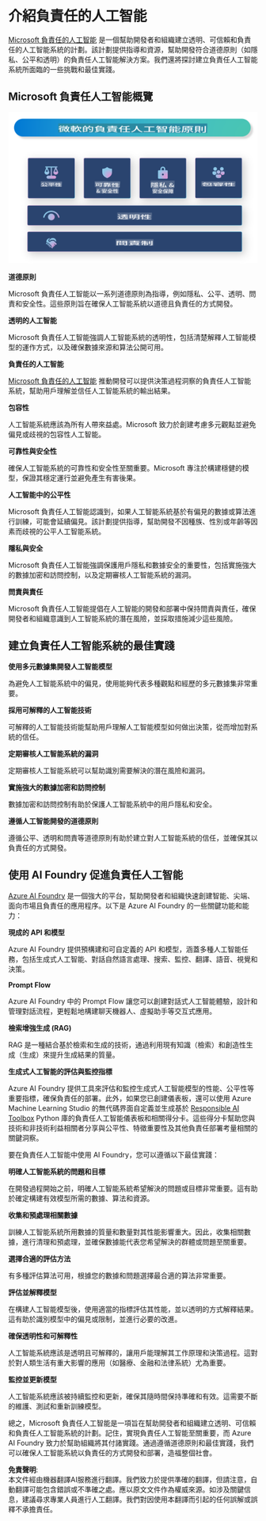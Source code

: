 # **介紹負責任的人工智能**

[Microsoft 負責任的人工智能](https://www.microsoft.com/ai/responsible-ai?WT.mc_id=aiml-138114-kinfeylo) 是一個幫助開發者和組織建立透明、可信賴和負責任的人工智能系統的計劃。該計劃提供指導和資源，幫助開發符合道德原則（如隱私、公平和透明）的負責任人工智能解決方案。我們還將探討建立負責任人工智能系統所面臨的一些挑戰和最佳實踐。

## Microsoft 負責任人工智能概覽

![RAIPrinciples](../../../../../translated_images/RAIPrinciples.e40f2a169a854832e885ce2659f3a913cfb393fa59b595ed57cfae9119694eb7.hk.png)

**道德原則**

Microsoft 負責任人工智能以一系列道德原則為指導，例如隱私、公平、透明、問責和安全性。這些原則旨在確保人工智能系統以道德且負責任的方式開發。

**透明的人工智能**

Microsoft 負責任人工智能強調人工智能系統的透明性，包括清楚解釋人工智能模型的運作方式，以及確保數據來源和算法公開可用。

**負責任的人工智能**

[Microsoft 負責任的人工智能](https://www.microsoft.com/ai/responsible-ai?WT.mc_id=aiml-138114-kinfeylo) 推動開發可以提供決策過程洞察的負責任人工智能系統，幫助用戶理解並信任人工智能系統的輸出結果。

**包容性**

人工智能系統應該為所有人帶來益處。Microsoft 致力於創建考慮多元觀點並避免偏見或歧視的包容性人工智能。

**可靠性與安全性**

確保人工智能系統的可靠性和安全性至關重要。Microsoft 專注於構建穩健的模型，保證其穩定運行並避免產生有害後果。

**人工智能中的公平性**

Microsoft 負責任人工智能認識到，如果人工智能系統基於有偏見的數據或算法進行訓練，可能會延續偏見。該計劃提供指導，幫助開發不因種族、性別或年齡等因素而歧視的公平人工智能系統。

**隱私與安全**

Microsoft 負責任人工智能強調保護用戶隱私和數據安全的重要性，包括實施強大的數據加密和訪問控制，以及定期審核人工智能系統的漏洞。

**問責與責任**

Microsoft 負責任人工智能提倡在人工智能的開發和部署中保持問責與責任，確保開發者和組織意識到人工智能系統的潛在風險，並採取措施減少這些風險。

## 建立負責任人工智能系統的最佳實踐

**使用多元數據集開發人工智能模型**

為避免人工智能系統中的偏見，使用能夠代表多種觀點和經歷的多元數據集非常重要。

**採用可解釋的人工智能技術**

可解釋的人工智能技術能幫助用戶理解人工智能模型如何做出決策，從而增加對系統的信任。

**定期審核人工智能系統的漏洞**

定期審核人工智能系統可以幫助識別需要解決的潛在風險和漏洞。

**實施強大的數據加密和訪問控制**

數據加密和訪問控制有助於保護人工智能系統中的用戶隱私和安全。

**遵循人工智能開發的道德原則**

遵循公平、透明和問責等道德原則有助於建立對人工智能系統的信任，並確保其以負責任的方式開發。

## 使用 AI Foundry 促進負責任人工智能

[Azure AI Foundry](https://ai.azure.com?WT.mc_id=aiml-138114-kinfeylo) 是一個強大的平台，幫助開發者和組織快速創建智能、尖端、面向市場且負責任的應用程序。以下是 Azure AI Foundry 的一些關鍵功能和能力：

**現成的 API 和模型**

Azure AI Foundry 提供預構建和可自定義的 API 和模型，涵蓋多種人工智能任務，包括生成式人工智能、對話自然語言處理、搜索、監控、翻譯、語音、視覺和決策。

**Prompt Flow**

Azure AI Foundry 中的 Prompt Flow 讓您可以創建對話式人工智能體驗，設計和管理對話流程，更輕鬆地構建聊天機器人、虛擬助手等交互式應用。

**檢索增強生成 (RAG)**

RAG 是一種結合基於檢索和生成的技術，通過利用現有知識（檢索）和創造性生成（生成）來提升生成結果的質量。

**生成式人工智能的評估與監控指標**

Azure AI Foundry 提供工具來評估和監控生成式人工智能模型的性能、公平性等重要指標，確保負責任的部署。此外，如果您已創建儀表板，還可以使用 Azure Machine Learning Studio 的無代碼界面自定義並生成基於 [Responsible AI Toolbox](https://responsibleaitoolbox.ai/?WT.mc_id=aiml-138114-kinfeylo) Python 庫的負責任人工智能儀表板和相關得分卡。這些得分卡幫助您與技術和非技術利益相關者分享與公平性、特徵重要性及其他負責任部署考量相關的關鍵洞察。

要在負責任人工智能中使用 AI Foundry，您可以遵循以下最佳實踐：

**明確人工智能系統的問題和目標**

在開發過程開始之前，明確人工智能系統希望解決的問題或目標非常重要。這有助於確定構建有效模型所需的數據、算法和資源。

**收集和預處理相關數據**

訓練人工智能系統所用數據的質量和數量對其性能影響重大。因此，收集相關數據，進行清理和預處理，並確保數據能代表您希望解決的群體或問題至關重要。

**選擇合適的評估方法**

有多種評估算法可用，根據您的數據和問題選擇最合適的算法非常重要。

**評估並解釋模型**

在構建人工智能模型後，使用適當的指標評估其性能，並以透明的方式解釋結果。這有助於識別模型中的偏見或限制，並進行必要的改進。

**確保透明性和可解釋性**

人工智能系統應該是透明且可解釋的，讓用戶能理解其工作原理和決策過程。這對於對人類生活有重大影響的應用（如醫療、金融和法律系統）尤為重要。

**監控並更新模型**

人工智能系統應該被持續監控和更新，確保其隨時間保持準確和有效。這需要不斷的維護、測試和重新訓練模型。

總之，Microsoft 負責任人工智能是一項旨在幫助開發者和組織建立透明、可信賴和負責任人工智能系統的計劃。記住，實現負責任人工智能至關重要，而 Azure AI Foundry 致力於幫助組織將其付諸實踐。通過遵循道德原則和最佳實踐，我們可以確保人工智能系統以負責任的方式開發和部署，造福整個社會。

**免責聲明**:  
本文件經由機器翻譯AI服務進行翻譯。我們致力於提供準確的翻譯，但請注意，自動翻譯可能包含錯誤或不準確之處。應以原文文件作為權威來源。如涉及關鍵信息，建議尋求專業人員進行人工翻譯。我們對因使用本翻譯而引起的任何誤解或誤釋不承擔責任。